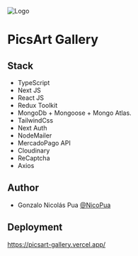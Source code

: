 ![Logo](https://res.cloudinary.com/djngnnxvp/image/upload/v1693859359/picsart_gallery/hsoh0smdihs5uiliisad.png)
# PicsArt Gallery

## Stack 
- TypeScript
- Next JS
- React JS
- Redux Toolkit
- MongoDb + Mongoose + Mongo Atlas.
- TailwindCss
- Next Auth
- NodeMailer
- MercadoPago API
- Cloudinary
- ReCaptcha
- Axios

## Author
- Gonzalo Nicolás Pua [@NicoPua](https://github.com/NicoPua)

## Deployment
https://picsart-gallery.vercel.app/
